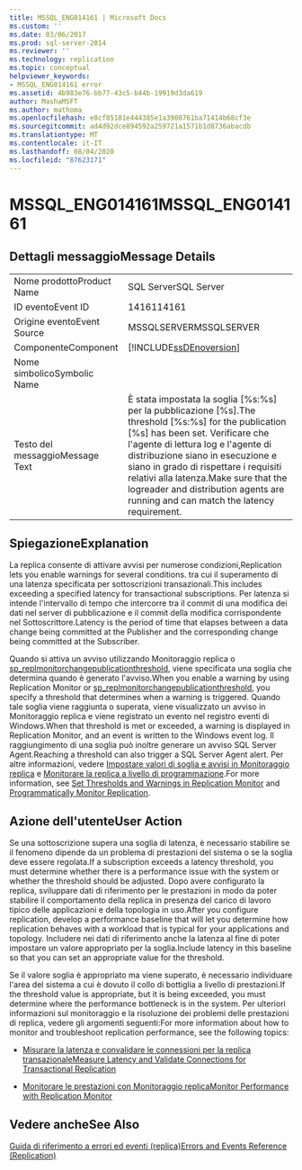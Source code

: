 ```yaml
---
title: MSSQL_ENG014161 | Microsoft Docs
ms.custom: ''
ms.date: 03/06/2017
ms.prod: sql-server-2014
ms.reviewer: ''
ms.technology: replication
ms.topic: conceptual
helpviewer_keywords:
- MSSQL_ENG014161 error
ms.assetid: 4b983e76-bb77-43c5-b44b-19919d3da619
author: MashaMSFT
ms.author: mathoma
ms.openlocfilehash: e8cf85181e444385e1a3908761ba71414b68cf3e
ms.sourcegitcommit: ad4d92dce894592a259721a1571b1d8736abacdb
ms.translationtype: MT
ms.contentlocale: it-IT
ms.lasthandoff: 08/04/2020
ms.locfileid: "87623171"
---
```

# <a name="mssql_eng014161"></a><span data-ttu-id="24a51-102">MSSQL_ENG014161</span><span class="sxs-lookup"><span data-stu-id="24a51-102">MSSQL_ENG014161</span></span>
    
## <a name="message-details"></a><span data-ttu-id="24a51-103">Dettagli messaggio</span><span class="sxs-lookup"><span data-stu-id="24a51-103">Message Details</span></span>  
  
|||  
|-|-|  
|<span data-ttu-id="24a51-104">Nome prodotto</span><span class="sxs-lookup"><span data-stu-id="24a51-104">Product Name</span></span>|<span data-ttu-id="24a51-105">SQL Server</span><span class="sxs-lookup"><span data-stu-id="24a51-105">SQL Server</span></span>|  
|<span data-ttu-id="24a51-106">ID evento</span><span class="sxs-lookup"><span data-stu-id="24a51-106">Event ID</span></span>|<span data-ttu-id="24a51-107">14161</span><span class="sxs-lookup"><span data-stu-id="24a51-107">14161</span></span>|  
|<span data-ttu-id="24a51-108">Origine evento</span><span class="sxs-lookup"><span data-stu-id="24a51-108">Event Source</span></span>|<span data-ttu-id="24a51-109">MSSQLSERVER</span><span class="sxs-lookup"><span data-stu-id="24a51-109">MSSQLSERVER</span></span>|  
|<span data-ttu-id="24a51-110">Componente</span><span class="sxs-lookup"><span data-stu-id="24a51-110">Component</span></span>|[!INCLUDE[ssDEnoversion](../../includes/ssdenoversion-md.md)]|  
|<span data-ttu-id="24a51-111">Nome simbolico</span><span class="sxs-lookup"><span data-stu-id="24a51-111">Symbolic Name</span></span>||  
|<span data-ttu-id="24a51-112">Testo del messaggio</span><span class="sxs-lookup"><span data-stu-id="24a51-112">Message Text</span></span>|<span data-ttu-id="24a51-113">È stata impostata la soglia [%s:%s] per la pubblicazione [%s].</span><span class="sxs-lookup"><span data-stu-id="24a51-113">The threshold [%s:%s] for the publication [%s] has been set.</span></span> <span data-ttu-id="24a51-114">Verificare che l'agente di lettura log e l'agente di distribuzione siano in esecuzione e siano in grado di rispettare i requisiti relativi alla latenza.</span><span class="sxs-lookup"><span data-stu-id="24a51-114">Make sure that the logreader and distribution agents are running and can match the latency requirement.</span></span>|  
  
## <a name="explanation"></a><span data-ttu-id="24a51-115">Spiegazione</span><span class="sxs-lookup"><span data-stu-id="24a51-115">Explanation</span></span>  
 <span data-ttu-id="24a51-116">La replica consente di attivare avvisi per numerose condizioni,</span><span class="sxs-lookup"><span data-stu-id="24a51-116">Replication lets you enable warnings for several conditions.</span></span> <span data-ttu-id="24a51-117">tra cui il superamento di una latenza specificata per sottoscrizioni transazionali.</span><span class="sxs-lookup"><span data-stu-id="24a51-117">This includes exceeding a specified latency for transactional subscriptions.</span></span> <span data-ttu-id="24a51-118">Per latenza si intende l'intervallo di tempo che intercorre tra il commit di una modifica dei dati nel server di pubblicazione e il commit della modifica corrispondente nel Sottoscrittore.</span><span class="sxs-lookup"><span data-stu-id="24a51-118">Latency is the period of time that elapses between a data change being committed at the Publisher and the corresponding change being committed at the Subscriber.</span></span>  
  
 <span data-ttu-id="24a51-119">Quando si attiva un avviso utilizzando Monitoraggio replica o [sp_replmonitorchangepublicationthreshold](/sql/relational-databases/system-stored-procedures/sp-replmonitorchangepublicationthreshold-transact-sql), viene specificata una soglia che determina quando è generato l'avviso.</span><span class="sxs-lookup"><span data-stu-id="24a51-119">When you enable a warning by using Replication Monitor or [sp_replmonitorchangepublicationthreshold](/sql/relational-databases/system-stored-procedures/sp-replmonitorchangepublicationthreshold-transact-sql), you specify a threshold that determines when a warning is triggered.</span></span> <span data-ttu-id="24a51-120">Quando tale soglia viene raggiunta o superata, viene visualizzato un avviso in Monitoraggio replica e viene registrato un evento nel registro eventi di Windows.</span><span class="sxs-lookup"><span data-stu-id="24a51-120">When that threshold is met or exceeded, a warning is displayed in Replication Monitor, and an event is written to the Windows event log.</span></span> <span data-ttu-id="24a51-121">Il raggiungimento di una soglia può inoltre generare un avviso SQL Server Agent.</span><span class="sxs-lookup"><span data-stu-id="24a51-121">Reaching a threshold can also trigger a SQL Server Agent alert.</span></span> <span data-ttu-id="24a51-122">Per altre informazioni, vedere [Impostare valori di soglia e avvisi in Monitoraggio replica](monitor/set-thresholds-and-warnings-in-replication-monitor.md) e [Monitorare la replica a livello di programmazione](monitoring-replication.md).</span><span class="sxs-lookup"><span data-stu-id="24a51-122">For more information, see [Set Thresholds and Warnings in Replication Monitor](monitor/set-thresholds-and-warnings-in-replication-monitor.md) and [Programmatically Monitor Replication](monitoring-replication.md).</span></span>  
  
## <a name="user-action"></a><span data-ttu-id="24a51-123">Azione dell'utente</span><span class="sxs-lookup"><span data-stu-id="24a51-123">User Action</span></span>  
 <span data-ttu-id="24a51-124">Se una sottoscrizione supera una soglia di latenza, è necessario stabilire se il fenomeno dipende da un problema di prestazioni del sistema o se la soglia deve essere regolata.</span><span class="sxs-lookup"><span data-stu-id="24a51-124">If a subscription exceeds a latency threshold, you must determine whether there is a performance issue with the system or whether the threshold should be adjusted.</span></span> <span data-ttu-id="24a51-125">Dopo avere configurato la replica, sviluppare dati di riferimento per le prestazioni in modo da poter stabilire il comportamento della replica in presenza del carico di lavoro tipico delle applicazioni e della topologia in uso.</span><span class="sxs-lookup"><span data-stu-id="24a51-125">After you configure replication, develop a performance baseline that will let you determine how replication behaves with a workload that is typical for your applications and topology.</span></span> <span data-ttu-id="24a51-126">Includere nei dati di riferimento anche la latenza al fine di poter impostare un valore appropriato per la soglia.</span><span class="sxs-lookup"><span data-stu-id="24a51-126">Include latency in this baseline so that you can set an appropriate value for the threshold.</span></span>  
  
 <span data-ttu-id="24a51-127">Se il valore soglia è appropriato ma viene superato, è necessario individuare l'area del sistema a cui è dovuto il collo di bottiglia a livello di prestazioni.</span><span class="sxs-lookup"><span data-stu-id="24a51-127">If the threshold value is appropriate, but it is being exceeded, you must determine where the performance bottleneck is in the system.</span></span> <span data-ttu-id="24a51-128">Per ulteriori informazioni sul monitoraggio e la risoluzione dei problemi delle prestazioni di replica, vedere gli argomenti seguenti:</span><span class="sxs-lookup"><span data-stu-id="24a51-128">For more information about how to monitor and troubleshoot replication performance, see the following topics:</span></span>  
  
-   [<span data-ttu-id="24a51-129">Misurare la latenza e convalidare le connessioni per la replica transazionale</span><span class="sxs-lookup"><span data-stu-id="24a51-129">Measure Latency and Validate Connections for Transactional Replication</span></span>](monitor/measure-latency-and-validate-connections-for-transactional-replication.md)  
  
-   [<span data-ttu-id="24a51-130">Monitorare le prestazioni con Monitoraggio replica</span><span class="sxs-lookup"><span data-stu-id="24a51-130">Monitor Performance with Replication Monitor</span></span>](monitor/monitor-performance-with-replication-monitor.md)  
  
## <a name="see-also"></a><span data-ttu-id="24a51-131">Vedere anche</span><span class="sxs-lookup"><span data-stu-id="24a51-131">See Also</span></span>  
 [<span data-ttu-id="24a51-132">Guida di riferimento a errori ed eventi &#40;replica&#41;</span><span class="sxs-lookup"><span data-stu-id="24a51-132">Errors and Events Reference &#40;Replication&#41;</span></span>](errors-and-events-reference-replication.md)  
  
  
